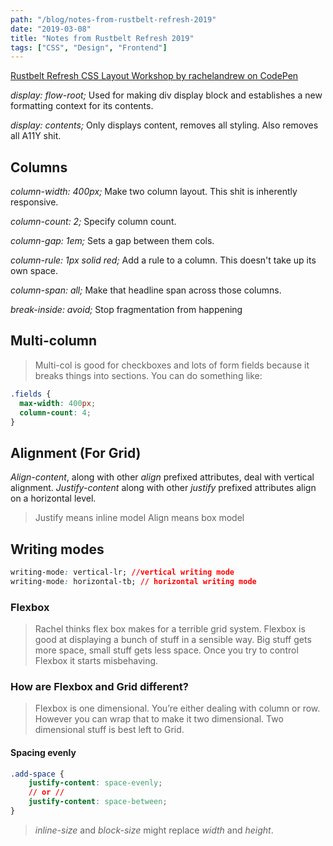 ```yaml
---
path: "/blog/notes-from-rustbelt-refresh-2019"
date: "2019-03-08"
title: "Notes from Rustbelt Refresh 2019"
tags: ["CSS", "Design", "Frontend"]
---
```


[Rustbelt Refresh CSS Layout Workshop by rachelandrew on CodePen](https://codepen.io/rachelandrew/post/47a9337f00ec6d6481fae53970ef540f/rustbelt-refresh-css-layout-workshop)

*display: flow-root;* 
Used for making div display block and establishes a new formatting context for its contents.

*display: contents;* 
Only displays content, removes all styling. Also removes all A11Y shit.

## Columns 
*column-width: 400px;*
Make two column layout. This shit is inherently responsive.

*column-count: 2;*
Specify column count.

*column-gap: 1em;*
Sets a gap between them cols.

*column-rule: 1px solid red;*
Add a rule to a column. This doesn't take up its own space.

*column-span: all;*
Make that headline span across those columns.

*break-inside: avoid;*
Stop fragmentation from happening


## Multi-column
> Multi-col is good for checkboxes and lots of form fields because it breaks things into sections. You can do something like:

```css
.fields {
  max-width: 400px;
  column-count: 4;
}
```


## Alignment (For Grid)
*Align-content*, along with other *align* prefixed attributes, deal with vertical alignment. *Justify-content* along with other *justify* prefixed attributes align on a horizontal level.

> Justify means inline model
> Align means box model


## Writing modes
```css
writing-mode: vertical-lr; //vertical writing mode
writing-mode: horizontal-tb; // horizontal writing mode
```

### Flexbox
> Rachel thinks flex box makes for a terrible grid system. Flexbox is good at displaying a bunch of stuff in a sensible way. Big stuff gets more space, small stuff gets less space. Once you try to control Flexbox it starts misbehaving. 

### How are Flexbox and Grid different?
> Flexbox is one dimensional. You’re either dealing with column or row. However you can wrap that to make it two dimensional. Two dimensional stuff is best left to Grid.


#### Spacing evenly
```css 
.add-space {
	justify-content: space-evenly; 
	// or //
	justify-content: space-between;
}
```


> _inline-size_ and _block-size_ might replace _width_ and _height_.

